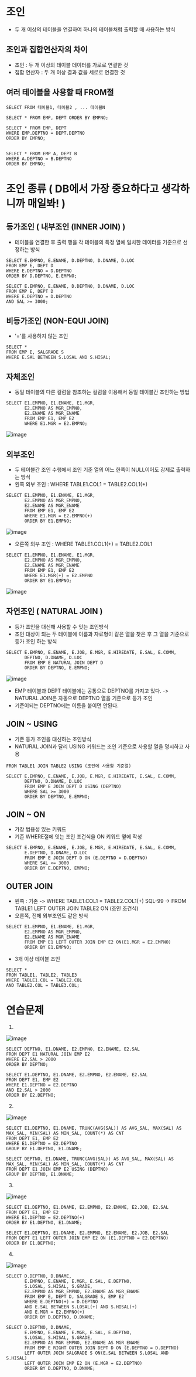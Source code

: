 # 조인
- 두 개 이상의 테이블을 연결하여 하나의 테이블처럼 출력할 때 사용하는 방식

## 조인과 집합연산자의 차이
- 조인 : 두 개 이상의 테이블 데이터를 가로로 연결한 것
- 집합 연산자 : 두 개 이상 결과 값을 세로로 연결한 것

## 여러 테이블을 사용할 때 FROM절
```
SELECT FROM 테이블1, 테이블2 , ... 테이블N

SELECT * FROM EMP, DEPT ORDER BY EMPNO;

SELECT * FROM EMP, DEPT
WHERE EMP.DEPTNO = DEPT.DEPTNO
ORDER BY EMPNO;


SELECT * FROM EMP A, DEPT B
WHERE A.DEPTNO = B.DEPTNO
ORDER BY EMPNO;
```

# 조인 종류 ( DB에서 가장 중요하다고 생각하니까 매일봐! )

## 등가조인 ( 내부조인 (INNER JOIN) )
- 테이블을 연결한 후 출력 행을 각 테이블의 특정 열에 일치한 데이터를 기준으로 선정하는 방식
```
SELECT E.EMPNO, E.ENAME, D.DEPTNO, D.DNAME, D.LOC
FROM EMP E, DEPT D
WHERE E.DEPTNO = D.DEPTNO
ORDER BY D.DEPTNO, E.EMPNO;

SELECT E.EMPNO, E.ENAME, D.DEPTNO, D.DNAME, D.LOC
FROM EMP E, DEPT D
WHERE E.DEPTNO = D.DEPTNO
AND SAL >= 3000;
```

## 비등가조인 (NON-EQUI JOIN)
- '='를 사용하지 않는 조인
```
SELECT * 
FROM EMP E, SALGRADE S
WHERE E.SAL BETWEEN S.LOSAL AND S.HISAL;
```

## 자체조인
- 동일 테이블의 다른 컬럼을 참조하는 컬럼을 이용해서 동일 테이블간 조인하는 방법
```
SELECT E1.EMPNO, E1.ENAME, E1.MGR,
       E2.EMPNO AS MGR_EMPNO,
       E2.ENAME AS MGR_ENAME
       FROM EMP E1, EMP E2
       WHERE E1.MGR = E2.EMPNO;
```
![image](https://user-images.githubusercontent.com/42050824/99894466-296c2780-2cc7-11eb-899a-175078485552.png)

## 외부조인
- 두 테이블간 조인 수행에서 조인 기준 열의 어느 한쪽이 NULL이어도 강제로 출력하는 방식
- 왼쪽 외부 조인 : WHERE TABLE1.COL1 = TABLE2.COL1(+)
```
SELECT E1.EMPNO, E1.ENAME, E1.MGR,
       E2.EMPNO AS MGR_EMPNO,
       E2.ENAME AS MGR_ENAME
       FROM EMP E1, EMP E2
       WHERE E1.MGR = E2.EMPNO(+)
       ORDER BY E1.EMPNO;
```
![image](https://user-images.githubusercontent.com/42050824/99894522-e52d5700-2cc7-11eb-8ba3-6b3ec4b73e6d.png)

- 오른쪽 외부 조인 : WHERE TABLE1.COL1(+) = TABLE2.COL1
```
SELECT E1.EMPNO, E1.ENAME, E1.MGR,
       E2.EMPNO AS MGR_EMPNO,
       E2.ENAME AS MGR_ENAME
       FROM EMP E1, EMP E2
       WHERE E1.MGR(+) = E2.EMPNO
       ORDER BY E1.EMPNO;
```
![image](https://user-images.githubusercontent.com/42050824/99894536-042be900-2cc8-11eb-9498-9f415df0c2d2.png)

## 자연조인 ( NATURAL JOIN ) 
- 등가 조인을 대신해 사용할 수 잇는 조인방식
- 조인 대상이 되는 두 테이블에 이름과 자료형이 같은 열을 찾은 후 그 열을 기준으로 등가 조인 하는 방식
```
SELECT E.EMPNO, E.ENAME, E.JOB, E.MGR, E.HIREDATE, E.SAL, E.COMM,
       DEPTNO, D.DNAME, D.LOC
       FROM EMP E NATURAL JOIN DEPT D
       ORDER BY DEPTNO, E.EMPNO;
```
![image](https://user-images.githubusercontent.com/42050824/99894594-b2379300-2cc8-11eb-941f-d35f12463818.png)
- EMP 테이블과 DEPT 테이블에는 공통으로 DEPTNO를 가지고 있다. -> NATURAL JOIN은 자동으로 DEPTNO 열을 기준으로 등가 조인
- 기준이되는 DEPTNO에는 이름을 붙이면 안된다.

## JOIN ~ USING
- 기존 등가 조인을 대신하는 조인방식
- NATURAL JOIN과 달리 USING 키워드는 조인 기준으로 사용할 열을 명시하고 사용
```
FROM TABLE1 JOIN TABLE2 USING (조인에 사용할 기준열)

SELECT E.EMPNO, E.ENAME, E.JOB, E.MGR, E.HIREDATE, E.SAL, E.COMM,
       DEPTNO, D.DNAME, D.LOC
       FROM EMP E JOIN DEPT D USING (DEPTNO)
       WHERE SAL >= 3000
       ORDER BY DEPTNO, E.EMPNO;
```

## JOIN ~ ON 
- 가장 범용성 있는 키워드
- 기존 WHERE절에 잇는 조인 조건식을 ON 키워드 옆에 작성
```
SELECT E.EMPNO, E.ENAME, E.JOB, E.MGR, E.HIREDATE, E.SAL, E.COMM,
       E.DEPTNO, D.DNAME, D.LOC
       FROM EMP E JOIN DEPT D ON (E.DEPTNO = D.DEPTNO)
       WHERE SAL <= 3000
       ORDER BY E.DEPTNO, EMPNO;
```

## OUTER JOIN
- 왼쪽 : 기존 -> WHERE TABLE1.COL1 = TABLE2.COL1(+)
         SQL-99 -> FROM TABLE1 LEFT OUTER JOIN TABLE2 ON (조인 조건식)
- 오른쪽, 전체 외부조인도 같은 방식
```
SELECT E1.EMPNO, E1.ENAME, E1.MGR,
       E2.EMPNO AS MGR_EMPNO,
       E2.ENAME AS MGR_ENAME
       FROM EMP E1 LEFT OUTER JOIN EMP E2 ON(E1.MGR = E2.EMPNO)
       ORDER BY E1.EMPNO;
```
- 3개 이상 테이블 조인
```
SELECT * 
FROM TABLE1, TABLE2, TABLE3
WHERE TABLE1.COL = TABLE2.COL
AND TABLE2.COL = TABLE3.COL;
```


# 연습문제
1.
![image](https://user-images.githubusercontent.com/42050824/99895553-0abc5f80-2ccc-11eb-8391-c2dd1f9ba84e.png)
```
SELECT DEPTNO, E1.DNAME, E2.EMPNO, E2.ENAME, E2.SAL
FROM DEPT E1 NATURAL JOIN EMP E2
WHERE E2.SAL > 2000
ORDER BY DEPTNO;

SELECT E1.DEPTNO, E1.DNAME, E2.EMPNO, E2.ENAME, E2.SAL
FROM DEPT E1, EMP E2
WHERE E1.DEPTNO = E2.DEPTNO
AND E2.SAL > 2000
ORDER BY E2.DEPTNO;
```

2.
![image](https://user-images.githubusercontent.com/42050824/99895760-38ee6f00-2ccd-11eb-8c55-f491071fe92f.png)
```
SELECT E1.DEPTNO, E1.DNAME, TRUNC(AVG(SAL)) AS AVG_SAL, MAX(SAL) AS MAX_SAL, MIN(SAL) AS MIN_SAL, COUNT(*) AS CNT
FROM DEPT E1, EMP E2
WHERE E1.DEPTNO = E2.DEPTNO
GROUP BY E1.DEPTNO, E1.DNAME;

SELECT DEPTNO, E1.DNAME, TRUNC(AVG(SAL)) AS AVG_SAL, MAX(SAL) AS MAX_SAL, MIN(SAL) AS MIN_SAL, COUNT(*) AS CNT
FROM DEPT E1 JOIN EMP E2 USING (DEPTNO)
GROUP BY DEPTNO, E1.DNAME;
```

3.
![image](https://user-images.githubusercontent.com/42050824/99895854-350f1c80-2cce-11eb-9fdd-8a02989e4911.png)
```
SELECT E1.DEPTNO, E1.DNAME, E2.EMPNO, E2.ENAME, E2.JOB, E2.SAL
FROM DEPT E1, EMP E2
WHERE E1.DEPTNO = E2.DEPTNO(+)
ORDER BY E1.DEPTNO, E1.DNAME;

SELECT E1.DEPTNO, E1.DNAME, E2.EMPNO, E2.ENAME, E2.JOB, E2.SAL
FROM DEPT E1 LEFT OUTER JOIN EMP E2 ON (E1.DEPTNO = E2.DEPTNO)
ORDER BY E1.DEPTNO;
```

4.
![image](https://user-images.githubusercontent.com/42050824/99896499-891cff80-2cd4-11eb-8f14-bd247eb11461.png)
```
SELECT D.DEPTNO, D.DNAME,
       E.EMPNO, E.ENAME, E.MGR, E.SAL, E.DEPTNO,
       S.LOSAL, S.HISAL, S.GRADE,
       E2.EMPNO AS MGR_EMPNO, E2.ENAME AS MGR_ENAME
       FROM EMP E, DEPT D, SALGRADE S, EMP E2
       WHERE E.DEPTNO(+) = D.DEPTNO
       AND E.SAL BETWEEN S.LOSAL(+) AND S.HISAL(+)
       AND E.MGR = E2.EMPNO(+)
       ORDER BY D.DEPTNO, D.DNAME;

SELECT D.DEPTNO, D.DNAME,
       E.EMPNO, E.ENAME, E.MGR, E.SAL, E.DEPTNO,
       S.LOSAL, S.HISAL, S.GRADE,
       E2.EMPNO AS MGR_EMPNO, E2.ENAME AS MGR_ENAME
       FROM EMP E RIGHT OUTER JOIN DEPT D ON (E.DEPTNO = D.DEPTNO)
       LEFT OUTER JOIN SALGRADE S ON(E.SAL BETWEEN S.LOSAL AND S.HISAL)
       LEFT OUTER JOIN EMP E2 ON (E.MGR = E2.DEPTNO)
       ORDER BY D.DEPTNO, D.DNAME;
```
